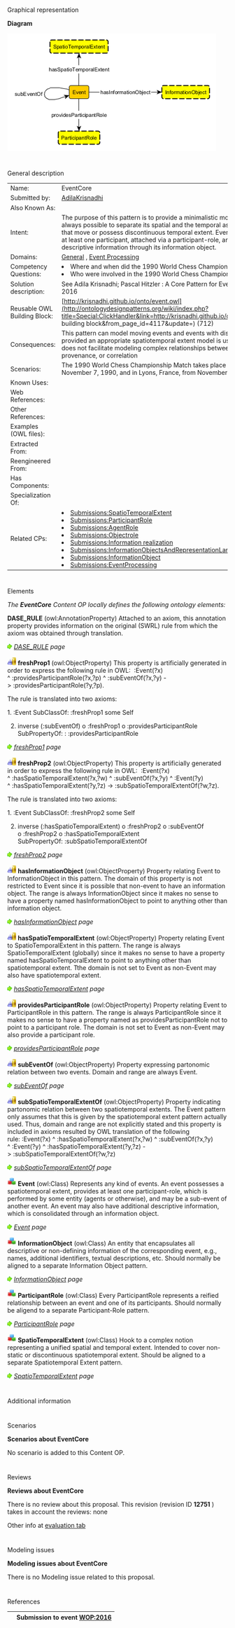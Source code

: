 # 

 Graphical representation



__Diagram__ 





[![Image:EventCore.png](images/9/98/EventCore.png)](../Image/EventCore.png "Image:EventCore.png")





# 

 General description




|  |  |
| --- | --- |
|  Name:  |  EventCore  |
|  Submitted by:  | [AdilaKrisnadhi](../User/AdilaKrisnadhi "User:AdilaKrisnadhi")  |
|  Also Known As:  |  |
|  Intent:  |  The purpose of this pattern is to provide a minimalistic model of event where it is not always possible to separate its spatial and the temporal aspects, thus can model events that move or possess discontinuous temporal extent. Events according to this model has at least one participant, attached via a participant-role, and may have additional descriptive information through its information object.  |
|  Domains:  | [General](../Community/General "Community:General")  , [Event Processing](../Community/Event_Processing "Community:Event Processing")  |
|  Competency Questions:  | <li>       Where and when did the 1990 World Chess Championship Match take place?      </li><li>       Who were involved in the 1990 World Chess Championship Match?      </li> |
|  Solution description:  |  See Adila Krisnadhi; Pascal Hitzler : A Core Pattern for Events. Under review at WOP 2016  |
|  Reusable OWL Building Block:  | [http://krisnadhi.github.io/onto/event.owl](http://ontologydesignpatterns.org/wiki/index.php?title=Special:ClickHandler&link=http://krisnadhi.github.io/onto/event.owl&message=OWL building block&from_page_id=4117&update=)  (712)  |
|  Consequences:  |  This pattern can model moving events and events with discontinuous temporal extents, provided an appropriate spatiotemporal extent model is used. This pattern, however, does not facilitate modeling complex relationships between events, such as causality, provenance, or correlation  |
|  Scenarios:  |  The 1990 World Chess Championship Match takes place in New York from October 8 to November 7, 1990, and in Lyons, France, from November 26 to December 30, 1990.  |
|  Known Uses:  |  |
|  Web References:  |  |
|  Other References:  |  |
|  Examples (OWL files):  |  |
|  Extracted From:  |  |
|  Reengineered From:  |  |
|  Has Components:  |  |
|  Specialization Of:  |  |
|  Related CPs:  | <li><a href="Submissions%253ASpatioTemporalExtent.html" title="Submissions:SpatioTemporalExtent">        Submissions:SpatioTemporalExtent       </a></li><li><a href="Submissions%253AParticipantRole.html" title="Submissions:ParticipantRole">        Submissions:ParticipantRole       </a></li><li><a href="Submissions%253AAgentRole.html" title="Submissions:AgentRole">        Submissions:AgentRole       </a></li><li><a href="Submissions%253AObjectrole.html" title="Submissions:Objectrole">        Submissions:Objectrole       </a></li><li><a href="Submissions%253AInformation_realization.html" title="Submissions:Information realization">        Submissions:Information realization       </a></li><li><a href="Submissions%253AInformationObjectsAndRepresentationLanguages.html" title="Submissions:InformationObjectsAndRepresentationLanguages">        Submissions:InformationObjectsAndRepresentationLanguages       </a></li><li><a class="new" href="http://ontologydesignpatterns.org/wiki/index.php?title=Submissions:InformationObject&amp;action=edit&amp;redlink=1" title="Submissions:InformationObject (not yet written)">        Submissions:InformationObject       </a></li><li><a href="Submissions%253AEventProcessing.html" title="Submissions:EventProcessing">        Submissions:EventProcessing       </a></li> |



  





# 

 Elements



_The
 __EventCore__ 
 Content OP locally defines the following ontology elements:_ 





__DASE\_RULE__ 
 (owl:AnnotationProperty) Attached to an axiom, this annotation property provides information on the original (SWRL) rule from which the axiom was obtained through translation.
 
[![](images/thumb/8/87/ArrowRight.gif/11px-ArrowRight.gif)](../Image/ArrowRight.gif "ArrowRight.gif")
_[DASE\_RULE](../Submissions/EventCore/DASE_RULE "Submissions:EventCore/DASE RULE") 
 page_ 



[![ObjectProperty](images/thumb/c/c3/ObjectProperty.gif/20px-ObjectProperty.gif)](../Image/ObjectProperty.gif "ObjectProperty")
__freshProp1__ 
 (owl:ObjectProperty) This property is artificially generated in order to express the following rule in OWL:  :Event(?x) ^ :providesParticipantRole(?x,?p) ^ :subEventOf(?x,?y) -> :providesParticipantRole(?y,?p).
 
 The rule is translated into two axioms:
 



 1. :Event SubClassOf: :freshProp1 some Self
 



 2. inverse (:subEventOf) o :freshProp1 o :providesParticipantRole SubPropertyOf: : :providesParticipantRole
 



[![](images/thumb/8/87/ArrowRight.gif/11px-ArrowRight.gif)](../Image/ArrowRight.gif "ArrowRight.gif")
_[freshProp1](../Submissions/EventCore/freshProp1 "Submissions:EventCore/freshProp1") 
 page_ 



[![ObjectProperty](images/thumb/c/c3/ObjectProperty.gif/20px-ObjectProperty.gif)](../Image/ObjectProperty.gif "ObjectProperty")
__freshProp2__ 
 (owl:ObjectProperty) This property is artificially generated in order to express the following rule in OWL:  :Event(?x) ^ :hasSpatioTemporalExtent(?x,?w) ^ :subEventOf(?x,?y) ^ :Event(?y) ^ :hasSpatioTemporalExtent(?y,?z) -> :subSpatioTemporalExtentOf(?w,?z).
 
 The rule is translated into two axioms:
 



 1. :Event SubClassOf: :freshProp2 some Self
 



 2. inverse (:hasSpatioTemporalExtent) o :freshProp2 o :subEventOf o :freshProp2 o :hasSpatioTemporalExtent SubPropertyOf: :subSpatioTemporalExtentOf
 



[![](images/thumb/8/87/ArrowRight.gif/11px-ArrowRight.gif)](../Image/ArrowRight.gif "ArrowRight.gif")
_[freshProp2](../Submissions/EventCore/freshProp2 "Submissions:EventCore/freshProp2") 
 page_ 



[![ObjectProperty](images/thumb/c/c3/ObjectProperty.gif/20px-ObjectProperty.gif)](../Image/ObjectProperty.gif "ObjectProperty")
__hasInformationObject__ 
 (owl:ObjectProperty) Property relating Event to InformationObject in this pattern. The domain of this property is not restricted to Event since it is possible that non-event to have an information object. The range is always InformationObject since it makes no sense to have a property named hasInformationObject to point to anything other than information object.
 
[![](images/thumb/8/87/ArrowRight.gif/11px-ArrowRight.gif)](../Image/ArrowRight.gif "ArrowRight.gif")
_[hasInformationObject](../Submissions/EventCore/hasInformationObject "Submissions:EventCore/hasInformationObject") 
 page_ 



[![ObjectProperty](images/thumb/c/c3/ObjectProperty.gif/20px-ObjectProperty.gif)](../Image/ObjectProperty.gif "ObjectProperty")
__hasSpatioTemporalExtent__ 
 (owl:ObjectProperty) Property relating Event to SpatioTemporalExtent in this pattern. The range is always SpatioTemporalExtent (globally) since it makes no sense to have a property named hasSpatioTemporalExtent to point to anything other than spatiotemporal extent. Tthe domain is not set to Event as non-Event may also have spatiotemporal extent.
 
[![](images/thumb/8/87/ArrowRight.gif/11px-ArrowRight.gif)](../Image/ArrowRight.gif "ArrowRight.gif")
_[hasSpatioTemporalExtent](../Submissions/EventCore/hasSpatioTemporalExtent "Submissions:EventCore/hasSpatioTemporalExtent") 
 page_ 



[![ObjectProperty](images/thumb/c/c3/ObjectProperty.gif/20px-ObjectProperty.gif)](../Image/ObjectProperty.gif "ObjectProperty")
__providesParticipantRole__ 
 (owl:ObjectProperty) Property relating Event to ParticipantRole in this pattern. The range is always ParticipantRole since it makes no sense to have a property named as providesParticipantRole not to point to a participant role. The domain is not set to Event as non-Event may also provide a participant role.
 
[![](images/thumb/8/87/ArrowRight.gif/11px-ArrowRight.gif)](../Image/ArrowRight.gif "ArrowRight.gif")
_[providesParticipantRole](../Submissions/EventCore/providesParticipantRole "Submissions:EventCore/providesParticipantRole") 
 page_ 



[![ObjectProperty](images/thumb/c/c3/ObjectProperty.gif/20px-ObjectProperty.gif)](../Image/ObjectProperty.gif "ObjectProperty")
__subEventOf__ 
 (owl:ObjectProperty) Property expressing partonomic relation between two events. Domain and range are always Event.
 
[![](images/thumb/8/87/ArrowRight.gif/11px-ArrowRight.gif)](../Image/ArrowRight.gif "ArrowRight.gif")
_[subEventOf](../Submissions/EventCore/subEventOf "Submissions:EventCore/subEventOf") 
 page_ 



[![ObjectProperty](images/thumb/c/c3/ObjectProperty.gif/20px-ObjectProperty.gif)](../Image/ObjectProperty.gif "ObjectProperty")
__subSpatioTemporalExtentOf__ 
 (owl:ObjectProperty) Property indicating partonomic relation between two spatiotemporal extents. The Event pattern only assumes that this is given by the spatiotemporal extent pattern actually used. Thus, domain and range are not explicitly stated and this property is included in axioms resulted by OWL translation of the following rule: :Event(?x) ^ :hasSpatioTemporalExtent(?x,?w) ^ :subEventOf(?x,?y) ^ :Event(?y) ^ :hasSpatioTemporalExtent(?y,?z) -> :subSpatioTemporalExtentOf(?w,?z)
 
[![](images/thumb/8/87/ArrowRight.gif/11px-ArrowRight.gif)](../Image/ArrowRight.gif "ArrowRight.gif")
_[subSpatioTemporalExtentOf](../Submissions/EventCore/subSpatioTemporalExtentOf "Submissions:EventCore/subSpatioTemporalExtentOf") 
 page_ 



[![Class](images/thumb/2/27/Class.gif/20px-Class.gif)](../Image/Class.gif "Class")
__Event__ 
 (owl:Class) Represents any kind of events. An event possesses a spatiotemporal extent, provides at least one participant-role, which is performed by some entity (agents or otherwise), and may be a sub-event of another event. An event may also have additional descriptive information, which is consolidated through an information object.
 
[![](images/thumb/8/87/ArrowRight.gif/11px-ArrowRight.gif)](../Image/ArrowRight.gif "ArrowRight.gif")
_[Event](../Submissions/EventCore/Event "Submissions:EventCore/Event") 
 page_ 



[![Class](images/thumb/2/27/Class.gif/20px-Class.gif)](../Image/Class.gif "Class")
__InformationObject__ 
 (owl:Class) An entity that encapsulates all descriptive or non-defining information of the corresponding event, e.g., names, additional identifiers, textual descriptions, etc. Should normally be aligned to a separate Information Object pattern.
 
[![](images/thumb/8/87/ArrowRight.gif/11px-ArrowRight.gif)](../Image/ArrowRight.gif "ArrowRight.gif")
_[InformationObject](../Submissions/EventCore/InformationObject "Submissions:EventCore/InformationObject") 
 page_ 



[![Class](images/thumb/2/27/Class.gif/20px-Class.gif)](../Image/Class.gif "Class")
__ParticipantRole__ 
 (owl:Class) Every ParticipantRole represents a reified relationship between an event and one of its participants. Should normally be aligend to a separate Participant-Role pattern.
 
[![](images/thumb/8/87/ArrowRight.gif/11px-ArrowRight.gif)](../Image/ArrowRight.gif "ArrowRight.gif")
_[ParticipantRole](../Submissions/EventCore/ParticipantRole "Submissions:EventCore/ParticipantRole") 
 page_ 



[![Class](images/thumb/2/27/Class.gif/20px-Class.gif)](../Image/Class.gif "Class")
__SpatioTemporalExtent__ 
 (owl:Class) Hook to a complex notion representing a unified spatial and temporal extent. Intended to cover non-static or discontinuous spatiotemporal extent. Should be aligned to a separate Spatiotemporal Extent pattern.
 
[![](images/thumb/8/87/ArrowRight.gif/11px-ArrowRight.gif)](../Image/ArrowRight.gif "ArrowRight.gif")
_[SpatioTemporalExtent](../Submissions/EventCore/SpatioTemporalExtent "Submissions:EventCore/SpatioTemporalExtent") 
 page_ 


# 

 Additional information



# 

 Scenarios




__Scenarios about EventCore__ 


 No scenario is added to this Content OP.
 




# 

 Reviews




__Reviews about EventCore__ 


 There is no review about this proposal.
This revision (revision ID
 __12751__ 
 ) takes in account the reviews: none
 



 Other info at
 [evaluation tab](http://ontologydesignpatterns.org/wiki/index.php?title=Submissions:EventCore&action=evaluation "http://ontologydesignpatterns.org/wiki/index.php?title=Submissions:EventCore&action=evaluation") 





  





# 

 Modeling issues




__Modeling issues about EventCore__ 


 There is no Modeling issue related to this proposal.
 




  





# 

 References



  






|  |  Submission to event [WOP:2016](../WOP/2016.1 "WOP:2016")  |
| --- | --- |